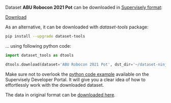 Dataset **ABU Robocon 2021 Pot** can be downloaded in [Supervisely format](https://developer.supervisely.com/api-references/supervisely-annotation-json-format):

 [Download](https://assets.supervisely.com/remote/eyJsaW5rIjogImZzOi8vYXNzZXRzLzI3ODNfQUJVIFJvYm9jb24gMjAyMSBQb3QvYWJ1LXJvYm9jb24tMjAyMS1wb3QtRGF0YXNldE5pbmphLnRhciIsICJzaWciOiAiZVdvc1ExcFN2MzE3Qmk4ZS9SdzFsS0s5M2xrZ3dnamdQdVVmSVp1QTAzQT0ifQ==)

As an alternative, it can be downloaded with *dataset-tools* package:
``` bash
pip install --upgrade dataset-tools
```

... using following python code:
``` python
import dataset_tools as dtools

dtools.download(dataset='ABU Robocon 2021 Pot', dst_dir='~/dataset-ninja/')
```
Make sure not to overlook the [python code example](https://developer.supervisely.com/getting-started/python-sdk-tutorials/iterate-over-a-local-project) available on the Supervisely Developer Portal. It will give you a clear idea of how to effortlessly work with the downloaded dataset.

The data in original format can be [downloaded here](https://www.kaggle.com/datasets/vinesmsuic/abu-robocon-2021-pot-dataset).
